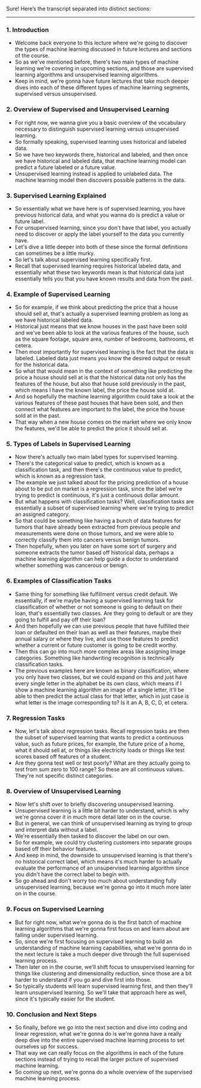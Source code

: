 Sure! Here’s the transcript separated into distinct sections:

---

### 1. Introduction
- Welcome back everyone to this lecture where we're going to discover the types of machine learning discussed in future lectures and sections of the course.
- So as we've mentioned before, there's two main types of machine learning we're covering in upcoming sections, and those are supervised learning algorithms and unsupervised learning algorithms.
- Keep in mind, we're gonna have future lectures that take much deeper dives into each of these different types of machine learning segments, supervised versus unsupervised.

### 2. Overview of Supervised and Unsupervised Learning
- For right now, we wanna give you a basic overview of the vocabulary necessary to distinguish supervised learning versus unsupervised learning.
- So formally speaking, supervised learning uses historical and labeled data.
- So we have two keywords there, historical and labeled, and then once we have historical and labeled data, that machine learning model can predict a future labeled or a future value.
- Unsupervised learning instead is applied to unlabeled data. The machine learning model then discovers possible patterns in the data.

### 3. Supervised Learning Explained
- So essentially what we have here is of supervised learning, you have previous historical data, and what you wanna do is predict a value or future label.
- For unsupervised learning, since you don't have that label, you actually need to discover or apply the label yourself to the data you currently have.
- Let's dive a little deeper into both of these since the formal definitions can sometimes be a little murky.
- So let's talk about supervised learning specifically first.
- Recall that supervised learning requires historical labeled data, and essentially what these two keywords mean is that historical data just essentially tells you that you have known results and data from the past.

### 4. Example of Supervised Learning
- So for example, if we think about predicting the price that a house should sell at, that's actually a supervised learning problem as long as we have historical labeled data.
- Historical just means that we know houses in the past have been sold and we've been able to look at the various features of the house, such as the square footage, square area, number of bedrooms, bathrooms, et cetera.
- Then most importantly for supervised learning is the fact that the data is labeled. Labeled data just means you know the desired output or result for the historical data.
- So what that would mean in the context of something like predicting the price a house should sell at is that the historical data not only has the features of the house, but also that house sold previously in the past, which means I have the known label, the price the house sold at.
- And so hopefully the machine learning algorithm could take a look at the various features of these past houses that have been sold, and then connect what features are important to the label, the price the house sold at in the past.
- That way when a new house comes on the market where we only know the features, we'd be able to predict the price it should sell at.

### 5. Types of Labels in Supervised Learning
- Now there's actually two main label types for supervised learning.
- There's the categorical value to predict, which is known as a classification task, and then there's the continuous value to predict, which is known as a regression task.
- The example we just talked about for the pricing prediction of a house about to be put on market is a regression task, since the label we're trying to predict is continuous, it's just a continuous dollar amount.
- But what happens with classification tasks? Well, classification tasks are essentially a subset of supervised learning where we're trying to predict an assigned category.
- So that could be something like having a bunch of data features for tumors that have already been extracted from previous people and measurements were done on those tumors, and we were able to correctly classify them into cancers versus benign tumors.
- Then hopefully, when you later on have some sort of surgery and someone extracts the tumor based off historical data, perhaps a machine learning algorithm can help guide a doctor to understand whether something was cancerous or benign.

### 6. Examples of Classification Tasks
- Same thing for something like fulfillment versus credit default. We essentially, if we're maybe having a supervised learning task for classification of whether or not someone is going to default on their loan, that's essentially two classes. Are they going to default or are they going to fulfill and pay off their loan?
- And then hopefully we can use previous people that have fulfilled their loan or defaulted on their loan as well as their features, maybe their annual salary or where they live, and use those features to predict whether a current or future customer is going to be credit worthy.
- Then this can go into much more complex areas like assigning image categories. Something like handwriting recognition is technically classification tasks.
- The previous examples here are known as binary classification, where you only have two classes, but we could expand on this and just have every single letter in the alphabet be its own class, which means if I show a machine learning algorithm an image of a single letter, it’ll be able to then predict the actual class for that letter, which in just case is what letter is the image corresponding to? Is it an A, B, C, D, et cetera.

### 7. Regression Tasks
- Now, let's talk about regression tasks. Recall regression tasks are then the subset of supervised learning that wants to predict a continuous value, such as future prices, for example, the future price of a home, what it should sell at, or things like electricity loads or things like test scores based off features of a student.
- Are they gonna test well or test poorly? What are they actually going to test from sum zero to 100 range? So these are all continuous values. They're not specific distinct categories.

### 8. Overview of Unsupervised Learning
- Now let's shift over to briefly discovering unsupervised learning.
- Unsupervised learning is a little bit harder to understand, which is why we're gonna cover it in much more detail later on in the course.
- But in general, we can think of unsupervised learning as trying to group and interpret data without a label.
- We're essentially then tasked to discover the label on our own.
- So for example, we could try clustering customers into separate groups based off their behavior features.
- And keep in mind, the downside to unsupervised learning is that there's no historical correct label, which means it's much harder to actually evaluate the performance of an unsupervised learning algorithm since you didn't have the correct label to begin with.
- So go ahead and don't worry too much about understanding fully unsupervised learning, because we're gonna go into it much more later on in the course.

### 9. Focus on Supervised Learning
- But for right now, what we're gonna do is the first batch of machine learning algorithms that we're gonna first focus on and learn about are falling under supervised learning.
- So, since we're first focusing on supervised learning to build an understanding of machine learning capabilities, what we're gonna do in the next lecture is take a much deeper dive through the full supervised learning process.
- Then later on in the course, we'll shift focus to unsupervised learning for things like clustering and dimensionality reduction, since those are a bit harder to understand if you go and dive first into those.
- So typically students will learn supervised learning first, and then they'll learn unsupervised learning. So we'll take that approach here as well, since it's typically easier for the student.

### 10. Conclusion and Next Steps
- So finally, before we go into the next section and dive into coding and linear regression, what we're gonna do is we're gonna have a really deep dive into the entire supervised machine learning process to set ourselves up for success.
- That way we can really focus on the algorithms in each of the future sections instead of trying to recall the larger picture of supervised machine learning.
- So coming up next, we're gonna do a whole overview of the supervised machine learning process.